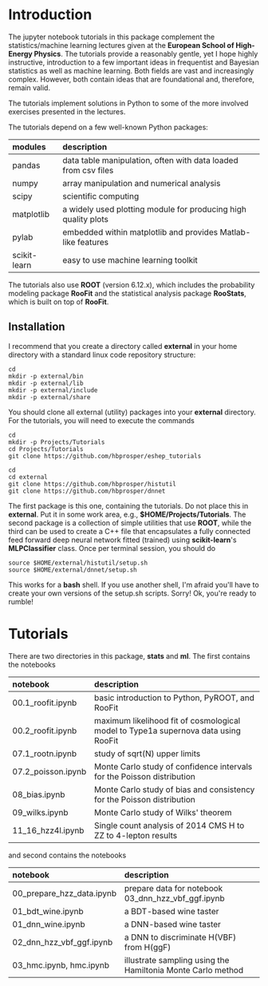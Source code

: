 # Introduction
The jupyter notebook tutorials in this package complement the statistics/machine learning lectures given at the __European School of High-Energy Physics__. The tutorials provide a reasonably gentle, yet I hope highly instructive, introduction to a few important ideas in frequentist and Bayesian statistics as well as machine learning. Both fields are vast and increasingly complex. However, both contain ideas that are foundational and, therefore, remain valid. 

The tutorials implement solutions in Python to some of the more involved exercises presented in the lectures. 

The tutorials depend on a few well-known Python packages:

| __modules__   | __description__     |
| :---          | :---        |
| pandas        | data table manipulation, often with data loaded from csv files |
| numpy         | array manipulation and numerical analysis      |
| scipy         | scientific computing    |
| matplotlib    | a widely used plotting module for producing high quality plots |
| pylab         | embedded within matplotlib and provides Matlab-like features |
| scikit-learn  | easy to use machine learning toolkit |

The tutorials also use __ROOT__ (version 6.12.x), which includes the probability modeling package __RooFit__ and the statistical analysis package __RooStats__, which is built on top of __RooFit__.
 
  
  
## Installation
I recommend that you create a directory called __external__ in your home directory with a standard linux code repository structure:
```
cd
mkdir -p external/bin
mkdir -p external/lib
mkdir -p external/include
mkdir -p external/share
```
You should clone all external (utility) packages into your __external__ directory. For the tutorials, you will need to execute the commands
```
cd
mkdir -p Projects/Tutorials
cd Projects/Tutorials
git clone https://github.com/hbprosper/eshep_tutorials

cd
cd external
git clone https://github.com/hbprosper/histutil
git clone https://github.com/hbprosper/dnnet
```
The first package is this one, containing the tutorials. Do not place this in __external__. Put it in some work area, e.g., __$HOME/Projects/Tutorials__. The second package is a collection of simple utilities that use __ROOT__, while the third can be used to create a C++ file that encapsulates a fully connected feed forward deep neural network fitted (trained) using __scikit-learn__'s __MLPClassifier__ class. Once per terminal session, you should do
```
source $HOME/external/histutil/setup.sh
source $HOME/external/dnnet/setup.sh
```
This works for a __bash__ shell. If you use another shell, I'm afraid you'll have to create your own versions of the setup.sh scripts. Sorry! Ok, you're ready to rumble!

# Tutorials
There are two directories in this package, __stats__ and __ml__. The first contains the notebooks

| __notebook__ | __description__ |
| :---         | :--- |
| 00.1_roofit.ipynb | basic introduction to Python, PyROOT, and RooFit |
| 00.2_roofit.ipynb | maximum likelihood fit of cosmological model to Type1a supernova data using RooFit |
| 07.1_rootn.ipynb  | study of sqrt(N) upper limits |
| 07.2_poisson.ipynb| Monte Carlo study of confidence intervals for the Poisson distribution | 
| 08_bias.ipynb     | Monte Carlo study of bias and consistency for the Poisson distribution |
| 09_wilks.ipynb    | Monte Carlo study of Wilks' theorem |
| 11_16_hzz4l.ipynb | Single count analysis of 2014 CMS H to ZZ to 4-lepton results |

and second contains the notebooks

| __notebook__ | __description__ |
| :---         | :--- |
| 00_prepare_hzz_data.ipynb | prepare data for notebook 03_dnn_hzz_vbf_ggf.ipynb |
| 01_bdt_wine.ipynb         | a BDT-based wine taster |
| 01_dnn_wine.ipynb           | a DNN-based wine taster |
| 02_dnn_hzz_vbf_ggf.ipynb    | a DNN to discriminate H(VBF) from H(ggF) |
| 03_hmc.ipynb, hmc.ipynb     | illustrate sampling using the Hamiltonia Monte Carlo method      |         


